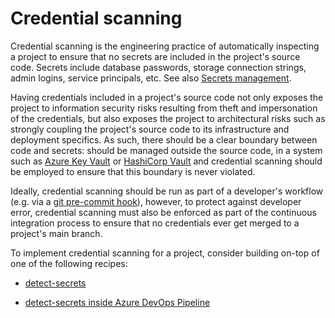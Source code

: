 # Credential scanning

Credential scanning is the engineering practice of automatically inspecting a project to ensure that no secrets are included in the project's source code. Secrets include database passwords, storage connection strings, admin logins, service principals, etc. See also [Secrets management](../../continuous-delivery/secrets-management/readme.md).

Having credentials included in a project's source code not only exposes the project to information security risks resulting from theft and impersonation of the credentials, but also exposes the project to architectural risks such as strongly coupling the project's source code to its infrastructure and deployment specifics. As such, there should be a clear boundary between code and secrets: should be managed outside the source code, in a system such as [Azure Key Vault](https://azure.microsoft.com/en-us/services/key-vault/) or [HashiCorp Vault](https://www.vaultproject.io) and credential scanning should be employed to ensure that this boundary is never violated.

Ideally, credential scanning should be run as part of a developer's workflow (e.g. via a [git pre-commit hook](https://githooks.com)), however, to protect against developer error, credential scanning must also be enforced as part of the continuous integration process to ensure that no credentials ever get merged to a project's main branch.

To implement credential scanning for a project, consider building on-top of one of the following recipes:

- [detect-secrets](./recipes/detect-secrets.md)

- [detect-secrets inside Azure DevOps Pipeline](./recipes/detect-secrets-ado.md)
